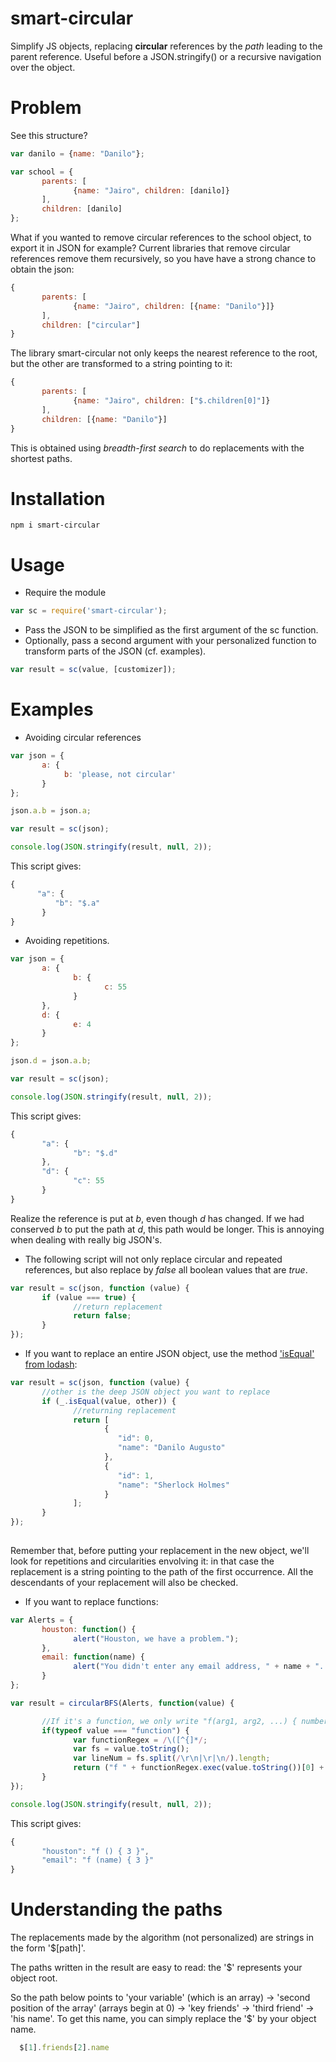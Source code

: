 # smart-circular

Simplify JS objects, replacing **circular** references by the *path* leading to the parent reference. Useful before a JSON.stringify() or a recursive navigation over the object.

# Problem

See this structure?

```javascript
var danilo = {name: "Danilo"};

var school = {
       parents: [
              {name: "Jairo", children: [danilo]}
       ],
       children: [danilo]
};
```

What if you wanted to remove circular references to the school object, to export it in JSON for example? Current libraries that remove circular references remove them recursively, so you have have a strong chance to obtain the json:

```javascript
{
       parents: [
              {name: "Jairo", children: [{name: "Danilo"}]}
       ],
       children: ["circular"]
}
```

The library smart-circular not only keeps the nearest reference to the root, but the other are transformed to a string pointing to it:

```javascript
{
       parents: [
              {name: "Jairo", children: ["$.children[0]"]}
       ],
       children: [{name: "Danilo"}]
}
```

This is obtained using *breadth-first search* to do replacements with the shortest paths.


# Installation

```
npm i smart-circular
```

# Usage 

- Require the module

```javascript
var sc = require('smart-circular');
```

- Pass the JSON to be simplified as the first argument of the sc function.
- Optionally, pass a second argument with your personalized function to transform parts of the JSON (cf. examples).

```javascript
var result = sc(value, [customizer]);
```


# Examples

- Avoiding circular references

```javascript
var json = {
       a: {
            b: 'please, not circular'
       }
};

json.a.b = json.a;

var result = sc(json);

console.log(JSON.stringify(result, null, 2));
```

This script gives:

```javascript
{
      "a": {
          "b": "$.a"
       }
}  
```


- Avoiding repetitions.

```javascript
var json = {
       a: {
              b: {
                     c: 55
              }
       },
       d: {
              e: 4
       }
};

json.d = json.a.b;

var result = sc(json);

console.log(JSON.stringify(result, null, 2));
```

This script gives:

```javascript
{
       "a": {
              "b": "$.d"
       },
       "d": {
              "c": 55
       }
}
```

Realize the reference is put at *b*, even though *d* has changed. If we had conserved *b* to put the path at *d*, this path would be longer. This is annoying when dealing with really big JSON's.

- The following script will not only replace circular and repeated references, but also replace by *false* all boolean values that are *true*.

```javascript
var result = sc(json, function (value) {
       if (value === true) {
              //return replacement
              return false; 
       }
});
```

- If you want to replace an entire JSON object, use the method ['isEqual' from lodash](https://lodash.com/docs#isEqual):

```javascript
var result = sc(json, function (value) {
       //other is the deep JSON object you want to replace
       if (_.isEqual(value, other)) {
              //returning replacement
              return [
                     {
                        "id": 0,
                        "name": "Danilo Augusto"
                     },
                     {
                        "id": 1,
                        "name": "Sherlock Holmes"
                     }
              ];
       }
});
        
```

Remember that, before putting your replacement in the new object, we'll look for repetitions and circularities envolving it: in that case the replacement is a string pointing to the path of the first occurrence. All the descendants of your replacement will also be checked.

- If you want to replace functions:

```javascript
var Alerts = {
       houston: function() {
              alert("Houston, we have a problem.");
       },
       email: function(name) {
              alert("You didn't enter any email address, " + name + ". We're not psychic...");
       }
};

var result = circularBFS(Alerts, function(value) {

       //If it's a function, we only write "f(arg1, arg2, ...) { number of lines }"
       if(typeof value === "function") {
              var functionRegex = /\([^{]*/;
              var fs = value.toString();
              var lineNum = fs.split(/\r\n|\r|\n/).length;
              return ("f " + functionRegex.exec(value.toString())[0] + "{ " + lineNum + " }");
       }
});

console.log(JSON.stringify(result, null, 2));
```

This script gives:

```javascript
{
       "houston": "f () { 3 }",
       "email": "f (name) { 3 }"
}
```

# Understanding the paths

The replacements made by the algorithm (not personalized) are strings in the form '$[path]'.

The paths written in the result are easy to read: the '$' represents your object root. 

So the path below points to 'your variable' (which is an array) → 'second position of the array' (arrays begin at 0) → 'key friends' → 'third friend' → 'his name'. To get this name, you can simply replace the '$' by your object name.

```javascript
  $[1].friends[2].name
```


